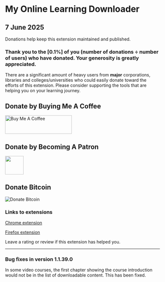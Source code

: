 # My Online Learning Downloader

## 7 June 2025

Donations help keep this extension maintained and published.

### Thank you to the [**0.1%**] of you (number of donations ÷ number of users) who have donated. Your generosity is greatly appreciated.

There are a significant amount of heavy users from **major** corporations, libraries and colleges/universities who could easily donate toward the efforts of this extension. Please consider supporting the tools that are helping you on your learning journey.

## Donate by Buying Me A Coffee
<a href="https://www.buymeacoffee.com/my.chrome.extensions.inc" target="_blank"><img src="https://cdn.buymeacoffee.com/buttons/v2/default-red.png" alt="Buy Me A Coffee" style="height: 60px !important;width: 217px !important;" ></a>

## Donate by Becoming A Patron
<a href="https://www.patreon.com/bePatron?u=174105136" target="_blank"><img src="https://www.patreon.com/favicon.ico" width="60" height="60" /></a>

## Donate Bitcoin
![Donate Bitcoin](https://www.bitcoinqrcodemaker.com/api/?style=bitcoin&address=bc1q4nqsmnzhsyn6zxx82lx0de7kn5uszdsm6e6wsx)

### Links to extensions
[Chrome extension](https://chromewebstore.google.com/detail/my-online-learning-downlo/deebiaolijlopiocielojiipnpnaldlk)

[Firefox extension](https://addons.mozilla.org/en-US/firefox/addon/my-online-learning-downloader/)

Leave a rating or review if this extension has helped you.

---

### Bug fixes in version 1.1.39.0
In some video courses, the first chapter showing the course introduction would not be in the list of downloadable content. This has been fixed.
